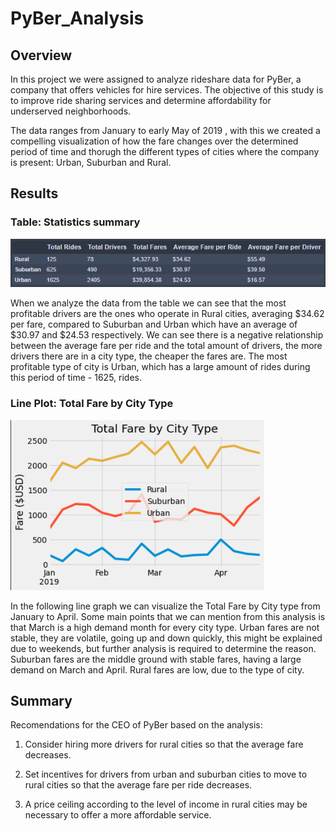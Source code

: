 # PyBer_Analysis

## Overview
In this project we were assigned to analyze rideshare data for PyBer, a company that offers vehicles for hire services. The objective of this study is to improve ride sharing services and determine affordability for underserved neighborhoods.

The data ranges from January to early May of 2019 , with this we created a compelling visualization of how the fare changes over the determined period of time and thorugh the different types of cities where the company is present: Urban, Suburban and Rural. 

## Results
### Table: Statistics summary
![](/analysis/summary_df.png)

When we analyze the data from the table we can see that the most profitable drivers are the ones who operate in Rural cities, averaging $34.62 per fare, compared to Suburban and Urban which have an average of $30.97 and $24.53 respectively. We can see there is a negative relationship between the average fare per ride and the total amount of drivers, the more drivers there are in a city type, the cheaper the fares are. The most profitable type of city is Urban, which has a large amount of rides during this period of time - 1625, rides. 

### Line Plot: Total Fare by City Type
![](/analysis/PyBer_fare_summary.png)

In the following line graph we can visualize the Total Fare by City type from January to April. Some main points that we can mention from this analysis is that March is a high demand month for every city type. Urban fares are not stable, they are volatile, going up and down quickly, this might be explained due to weekends, but further analysis is required to determine the reason. Suburban fares are the middle ground with stable fares, having a large demand on March and April. Rural fares are low, due to the type of city.


## Summary
Recomendations for the CEO of PyBer based on the analysis:

1. Consider hiring more drivers for rural cities so that the average fare decreases.

2. Set incentives for drivers from urban and suburban cities to move to rural cities so that the average fare per ride decreases. 

3. A price ceiling according to the level of income in rural cities may be necessary to offer a more affordable service. 

